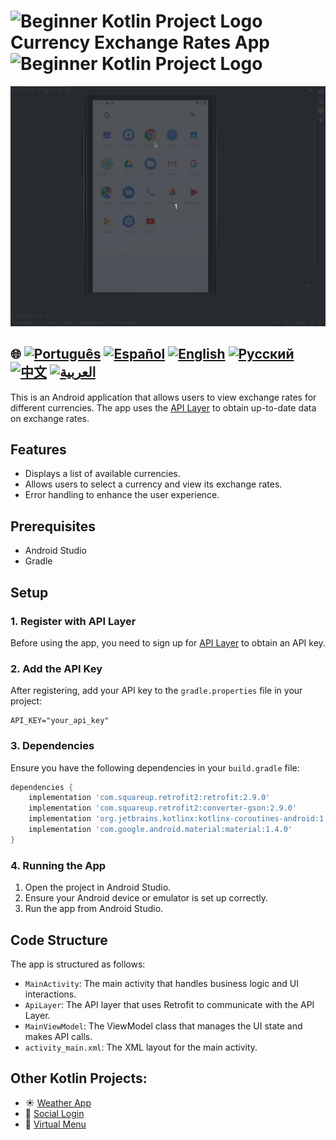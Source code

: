 # <img src="https://italiancoders.it/wp-content/uploads/2018/01/kotlin_250x250.png" alt="Beginner Kotlin Project Logo" width="52" height="30" /> Currency Exchange Rates App <img src="https://italiancoders.it/wp-content/uploads/2018/01/kotlin_250x250.png" alt="Beginner Kotlin Project Logo" width="52" height="30" />

![Usage Demo](./assets/currencyConverter.gif)

## 🌐 [![Português](https://img.shields.io/badge/Português-green)](https://github.com/SamuelRocha91/kotlinExchangeRate/blob/main/README.md) [![Español](https://img.shields.io/badge/Español-yellow)](https://github.com/SamuelRocha91/kotlinExchangeRate/blob/main/README_es.md) [![English](https://img.shields.io/badge/English-blue)](https://github.com/SamuelRocha91/kotlinExchangeRate/blob/main/README_en.md) [![Русский](https://img.shields.io/badge/Русский-lightgrey)](https://github.com/SamuelRocha91/kotlinExchangeRate/blob/main/README_ru.md) [![中文](https://img.shields.io/badge/中文-red)](https://github.com/SamuelRocha91/kotlinExchangeRate/blob/main/README_ch.md) [![العربية](https://img.shields.io/badge/العربية-orange)](https://github.com/SamuelRocha91/kotlinExchangeRate/blob/main/README_ar.md)

This is an Android application that allows users to view exchange rates for different currencies. The app uses the [API Layer](https://apilayer.com/) to obtain up-to-date data on exchange rates.

## Features

- Displays a list of available currencies.
- Allows users to select a currency and view its exchange rates.
- Error handling to enhance the user experience.

## Prerequisites

- Android Studio
- Gradle

## Setup

### 1. Register with API Layer

Before using the app, you need to sign up for [API Layer](https://apilayer.com/) to obtain an API key.

### 2. Add the API Key

After registering, add your API key to the `gradle.properties` file in your project:

```properties
API_KEY="your_api_key"
```

### 3. Dependencies

Ensure you have the following dependencies in your `build.gradle` file:

```groovy
dependencies {
    implementation 'com.squareup.retrofit2:retrofit:2.9.0'
    implementation 'com.squareup.retrofit2:converter-gson:2.9.0'
    implementation 'org.jetbrains.kotlinx:kotlinx-coroutines-android:1.5.2'
    implementation 'com.google.android.material:material:1.4.0'
}
```

### 4. Running the App

1. Open the project in Android Studio.
2. Ensure your Android device or emulator is set up correctly.
3. Run the app from Android Studio.

## Code Structure

The app is structured as follows:

- `MainActivity`: The main activity that handles business logic and UI interactions.
- `ApiLayer`: The API layer that uses Retrofit to communicate with the API Layer.
- `MainViewModel`: The ViewModel class that manages the UI state and makes API calls.
- `activity_main.xml`: The XML layout for the main activity.

## Other Kotlin Projects:

- ☀️ [Weather App](https://github.com/SamuelRocha91/kotlinWeatherApp/blob/main/README_en.md)
- 👤 [Social Login](https://github.com/SamuelRocha91/kotlinLoginSocial/blob/main/README_en.md)
- 📜 [Virtual Menu](https://github.com/SamuelRocha91/kotlinVirtualMenu/blob/main/README_en.md)
